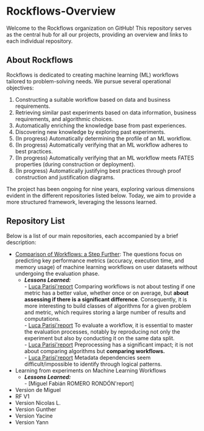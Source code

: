 # Rockflows-Overview
Welcome to the Rockflows organization on GitHub! This repository serves as the central hub for all our projects, providing an overview and links to each individual repository.

## About Rockflows
Rockflows is dedicated to creating machine learning (ML) workflows tailored to problem-solving needs. We pursue several operational objectives:
1. Constructing a suitable workflow based on data and business requirements.
2. Retrieving similar past experiments based on data information, business requirements, and algorithmic choices.
3. Automatically enriching the knowledge base from past experiences.
4. Discovering new knowledge by exploring past experiments.
5. (In progress) Automatically determining the profile of an ML workflow.
6. (In progress) Automatically verifying that an ML workflow adheres to best practices.
7. (In progress) Automatically verifying that an ML workflow meets FATES properties (during construction or deployment).
8. (In progress) Automatically justifying best practices through proof construction and justification diagrams.

The project has been ongoing for nine years, exploring various dimensions evident in the different repositories listed below. Today, we aim to provide a more structured framework, leveraging the lessons learned.

## Repository List

Below is a list of our main repositories, each accompanied by a brief description:

- [Comparison of Workflows: a Step Further](https://github.com/ROCKFlows/experiments-public/tree/master): The questions focus on predicting key performance metrics (accuracy, execution time, and memory usage) of machine learning workflows on user datasets without undergoing the evaluation phase.
    - **_Lessons Learned:_**  
            - [Luca Parisi'report](https://github.com/ROCKFlows/experiments-public/blob/master/doc/tesi.pdf) Comparing workflows is not about testing if one metric has a better value, whether once or on average, but **about assessing if there is a significant difference**. Consequently, it is more interesting to build classes of algorithms for a given problem and metric, which requires storing a large number of results and computations.  
          - [Luca Parisi'report](https://github.com/ROCKFlows/experiments-public/blob/master/doc/tesi.pdf) To evaluate a workflow, it is essential to master the evaluation processes, notably by reproducing not only the experiment but also by conducting it on the same data split.   
          - [Luca Parisi'report](https://github.com/ROCKFlows/experiments-public/blob/master/doc/tesi.pdf) Preprocessing has a significant impact; it is not about comparing algorithms but **comparing workflows.**  
          - [Luca Parisi'report](https://github.com/ROCKFlows/experiments-public/blob/master/doc/tesi.pdf) Metadata dependencies seem difficult/impossible to identify through logical patterns.
- Learning from experiments on Machine Learning Workflows   
  - **_Lessons Learned:_**  
           - [Miguel Fabián ROMERO RONDÓN'report]
- Version de Miguel
- RF V1
- Version Nicolas L.
- Version Gunther
- Version Yacine
- Version Yann
